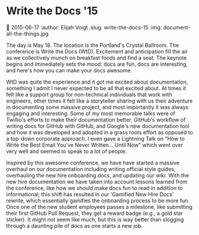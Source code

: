 Write the Docs '15
==================
:date: 2015-06-17
:author: Elijah Voigt
:slug: write-the-docs-15
:img: document-all-the-things.jpg

The day is May 18. The location is the Portland's Crystal Ballroom. The
conference is Write the Docs (WtD). Excitement and anticipation fill the air as
we collectively munch on breakfast foods and find a seat. The keynote begins and
immediately sets the mood: docs are fun, docs are interesting, and here's how
you can make your docs awesome.

WtD was quite the experience and it got me excited about documentation,
something I admit I never expected to be all that excited about. At times it
felt like a support group for non-technical individuals that work with
engineers, other times it felt like a storyteller sharing with us their
adventure in documenting some massive project, and most importantly it was
always engaging and interesting. Some of my most memorable talks were of
Twillio's efforts to make their documentation better, GitHub's workflow of
writing docs for GitHub with GitHub, and Google's new documentation tool and how
it was developed and adopted in a grass roots effort as opposed to a top-down
corporate approach. I even gave a Lightning Talk on "How to Write the Best Email
You've Never Written... Until Now" which went over very well and seemed to speak
to a lot of people.

Inspired by this awesome conference, we have have started a massive overhaul on
our documentation including writing official style guides, overhauling the new
hire onboarding docs, and updating our wiki. With the new hire documentation we
have taken into account lessons learned from the conference, like how we should
make docs fun to read in addition to informational; this shift has resulted in
our 'Gamified New Hire Docs' rewrite, which essentially gamifies the onboarding
process to be more fun. Once one of the new student employees passes a
milestone, like submitting their first GitHub Pull Request, they get a reward
badge (e.g., a gold star sticker). It might not seem like much, but this is way
better than slogging through a daunting pile of docs as one starts a new job.

